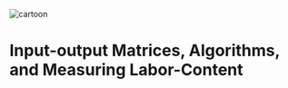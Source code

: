 
![cartoon](https://cosmonaut.blog/wp-content/uploads/2019/04/1_84gwuVnrs6wdiu8yL_o5UA.jpeg)

# Input-output Matrices, Algorithms, and Measuring Labor-Content 

